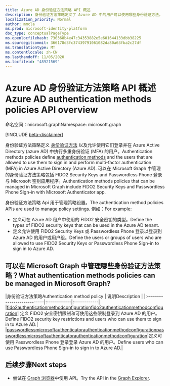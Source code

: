 ```yaml
---
title: Azure AD 身份验证方法策略 API 概述
description: 身份验证方法策略定义了 Azure AD 中的用户可以使用哪些身份验证方法。
localization_priority: Normal
author: mmcla
ms.prod: microsoft-identity-platform
doc_type: conceptualPageType
ms.openlocfilehash: 730368b4e47c34353882e5e601644133dbb38225
ms.sourcegitcommit: 366178d3fc37439791061082da80a63fba2c27df
ms.translationtype: MT
ms.contentlocale: zh-CN
ms.lasthandoff: 11/05/2020
ms.locfileid: "48921569"
---
```

# <a name="azure-ad-authentication-methods-policies-api-overview"></a><span data-ttu-id="c7641-103">Azure AD 身份验证方法策略 API 概述</span><span class="sxs-lookup"><span data-stu-id="c7641-103">Azure AD authentication methods policies API overview</span></span>

<span data-ttu-id="c7641-104">命名空间：microsoft.graph</span><span class="sxs-lookup"><span data-stu-id="c7641-104">Namespace: microsoft.graph</span></span>

[!INCLUDE [beta-disclaimer](../../includes/beta-disclaimer.md)]

<span data-ttu-id="c7641-105">身份验证方法策略定义 [身份验证方法](/azure/active-directory/authentication/concept-authentication-methods) 以及允许使用它们登录并在 Azure Active Directory (azure AD) 中执行多重身份验证 (MFA) 的用户。</span><span class="sxs-lookup"><span data-stu-id="c7641-105">Authentication methods policies define [authentication methods](/azure/active-directory/authentication/concept-authentication-methods) and the users that are allowed to use them to sign in and perform multi-factor authentication (MFA) in Azure Active Directory (Azure AD).</span></span> <span data-ttu-id="c7641-106">可以在 Microsoft Graph 中管理的身份验证方法策略包括 FIDO2 Security Keys and Passwordless Phone 登录与 Microsoft 鉴别应用程序。</span><span class="sxs-lookup"><span data-stu-id="c7641-106">Authentication methods policies that can be managed in Microsoft Graph include FIDO2 Security Keys and Passwordless Phone Sign-in with Microsoft Authenticator app.</span></span>

<span data-ttu-id="c7641-107">身份验证方法策略 Api 用于管理策略设置。</span><span class="sxs-lookup"><span data-stu-id="c7641-107">The authentication method policies APIs are used to manage policy settings.</span></span> <span data-ttu-id="c7641-108">例如：</span><span class="sxs-lookup"><span data-stu-id="c7641-108">For example:</span></span>

* <span data-ttu-id="c7641-109">定义可在 Azure AD 租户中使用的 FIDO2 安全密钥的类型。</span><span class="sxs-lookup"><span data-stu-id="c7641-109">Define the types of FIDO2 security keys that can be used in the Azure AD tenant.</span></span>
* <span data-ttu-id="c7641-110">定义允许使用 FIDO2 Security Keys 或 Passwordless Phone 登录以登录到 Azure AD 的用户或用户组。</span><span class="sxs-lookup"><span data-stu-id="c7641-110">Define the users or groups of users who are allowed to use FIDO2 Security Keys or Passwordless Phone Sign-in to sign in to Azure AD.</span></span>

## <a name="what-authentication-methods-policies-can-be-managed-in-microsoft-graph"></a><span data-ttu-id="c7641-111">可以在 Microsoft Graph 中管理哪些身份验证方法策略？</span><span class="sxs-lookup"><span data-stu-id="c7641-111">What authentication methods policies can be managed in Microsoft Graph?</span></span>

|<span data-ttu-id="c7641-112">身份验证方法策略</span><span class="sxs-lookup"><span data-stu-id="c7641-112">Authentication method policy</span></span>       | <span data-ttu-id="c7641-113">说明</span><span class="sxs-lookup"><span data-stu-id="c7641-113">Description</span></span> |
|:---------------------------|:------------|:------------|
|[<span data-ttu-id="c7641-114">fido2authenticationmethodconfiguration</span><span class="sxs-lookup"><span data-stu-id="c7641-114">fido2authenticationmethodconfiguration</span></span>](fido2authenticationmethodconfiguration.md)| <span data-ttu-id="c7641-115">定义 FIDO2 安全密钥限制和可使用这些限制登录到 Azure AD 的用户。</span><span class="sxs-lookup"><span data-stu-id="c7641-115">Define FIDO2 security key restrictions and users who can use them to sign in to Azure AD.</span></span>|
|[<span data-ttu-id="c7641-116">passwordlessmicrosoftauthenticatorauthenticationmethodconfiguration</span><span class="sxs-lookup"><span data-stu-id="c7641-116">passwordlessmicrosoftauthenticatorauthenticationmethodconfiguration</span></span>](passwordlessmicrosoftauthenticatorauthenticationmethodconfiguration.md)|<span data-ttu-id="c7641-117">定义可使用 Passwordless Phone 登录登录 Azure AD 的用户。</span><span class="sxs-lookup"><span data-stu-id="c7641-117">Define users who can use Passwordless Phone Sign-in to sign in to Azure AD.</span></span>|

## <a name="next-steps"></a><span data-ttu-id="c7641-118">后续步骤</span><span class="sxs-lookup"><span data-stu-id="c7641-118">Next steps</span></span>

* <span data-ttu-id="c7641-119">尝试在 [Graph 浏览器](https://developer.microsoft.com/graph/graph-explorer)中使用 API。</span><span class="sxs-lookup"><span data-stu-id="c7641-119">Try the API in the [Graph Explorer](https://developer.microsoft.com/graph/graph-explorer).</span></span>
